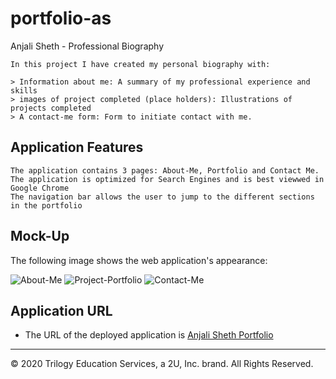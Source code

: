 # portfolio-as
Anjali Sheth - Professional Biography

```
In this project I have created my personal biography with:

> Information about me: A summary of my professional experience and skills
> images of project completed (place holders): Illustrations of projects completed
> A contact-me form: Form to initiate contact with me.

```

## Application Features

```
The application contains 3 pages: About-Me, Portfolio and Contact Me. 
The application is optimized for Search Engines and is best viewwed in Google Chrome
The navigation bar allows the user to jump to the different sections in the portfolio

```
## Mock-Up

The following image shows the web application's appearance:

![About-Me](https://github.com/asheth22/portfolio-as/tree/main/assets/images/portfolio-as.png)
![Project-Portfolio](https://github.com/asheth22/portfolio-as/tree/main/assets/images/portfolio-projects.png)
![Contact-Me](https://github.com/asheth22/portfolio-as/tree/main/assets/images/contact.png)

## Application URL

* The URL of the deployed application is [Anjali Sheth Portfolio](https://asheth22.github.io/portfolio-as/)

- - -
© 2020 Trilogy Education Services, a 2U, Inc. brand. All Rights Reserved.